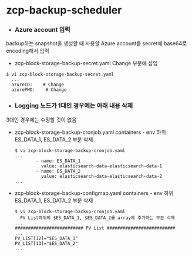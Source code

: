 # zcp-backup-scheduler

* ### Azure account 입력
backup하는 snapshot을 생성할 때 사용할 Azure account를 secret에 base64로 encoding해서 입력
  * zcp-block-storage-backup-secret.yaml
   Change 부분에 삽입
```
$ vi zcp-block-storage-backup-secret.yaml
  ...
  azureID:    # Change
  azurePWD:    # Change
```


* ### Logging 노드가 1대인 경우에는 아래 내용 삭제
3대인 경우에는 수정할 것이 없음
  * zcp-block-storage-backup-cronjob.yaml
    containers - env 하위 ES_DATA_1, ES_DATA_2 부분 삭제
    ```
    $ vi zcp-block-storage-backup-cronjob.yaml
    ...
            - name: ES_DATA_1
              value: elasticsearch-data-elasticsearch-data-1
            - name: ES_DATA_2
              value: elasticsearch-data-elasticsearch-data-2
    ...

    ```

  * zcp-block-storage-backup-configmap.yaml
    containers - env 하위 ES_DATA_1, ES_DATA_2 부분 삭제
    ```
    $ vi zcp-block-storage-backup-cronjob.yaml
      PV List하위의 $ES_DATA_1, $ES_DATA_2를 array에 추가하는 부분 삭제
    ...
    ########################## PV List ##########################
    ...
    PV_LIST[12]="$ES_DATA_1"
    PV_LIST[13]="$ES_DATA_2"
    ...

    ```

